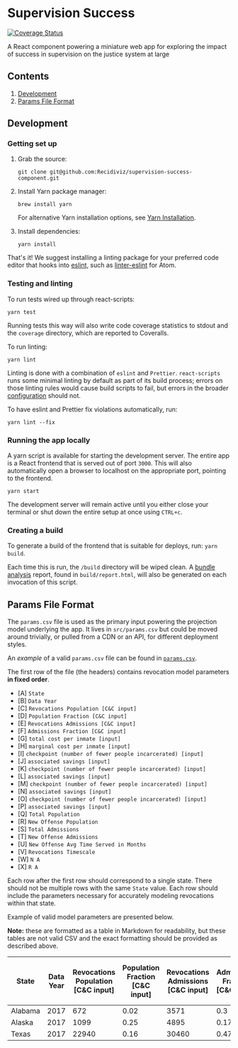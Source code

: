 # Supervision Success

[![Coverage Status](https://coveralls.io/repos/github/Recidiviz/supervision-success-component/badge.svg?branch=master)](https://coveralls.io/github/Recidiviz/supervision-success-component?branch=master)

A React component powering a miniature web app for exploring the impact of success in supervision on the justice system at large

## Contents

1. [Development](w#development)
1. [Params File Format](w#params-file-format)

## Development

### Getting set up

1. Grab the source:

   `git clone git@github.com:Recidiviz/supervision-success-component.git`

1. Install Yarn package manager:

   `brew install yarn`

   For alternative Yarn installation options, see [Yarn Installation](https://yarnpkg.com/en/docs/install).

1. Install dependencies:

   `yarn install`

That's it! We suggest installing a linting package for your preferred code editor that hooks into [eslint](#eslint), such as [linter-eslint](https://atom.io/packages/linter-eslint) for Atom.

### Testing and linting

To run tests wired up through react-scripts:

`yarn test`

Running tests this way will also write code coverage statistics to stdout and the `coverage` directory, which are reported to Coveralls.

To run linting:

`yarn lint`

Linting is done with a combination of `eslint` and `Prettier`. `react-scripts` runs some minimal linting by default as part of its build process; errors on those linting rules would cause build scripts to fail, but errors in the broader [configuration](https://github.com/Recidiviz/supervision-success-component/.eslintrc.json) should not.

To have eslint and Prettier fix violations automatically, run:

`yarn lint --fix`

### Running the app locally

A yarn script is available for starting the development server. The entire app is a React frontend that is served out of port `3000`. This will also automatically open a browser to localhost on the appropriate port, pointing to the frontend.

`yarn start`

The development server will remain active until you either close your terminal or shut down the entire setup at once using `CTRL+c`.

### Creating a build

To generate a build of the frontend that is suitable for deploys, run: `yarn build`.

Each time this is run, the `/build` directory will be wiped clean. A [bundle analysis](#Bundle-analysis) report, found in `build/report.html`, will also be generated on each invocation of this script.

## Params File Format

The `params.csv` file is used as the primary input powering the projection model underlying the app. It lives in `src/params.csv` but could be moved around trivially, or pulled from a CDN or an API, for different deployment styles.

An _example_ of a valid `params.csv` file can be found in [`params.csv`](/src/params.csv).

The first row of the file (the headers) contains revocation model parameters **in fixed order**.

- \[A] `State`
- \[B] `Data Year`
- \[C] `Revocations Population [C&C input]`
- \[D] `Population Fraction [C&C input]`
- \[E] `Revocations Admissions [C&C input]`
- \[F] `Admissions Fraction [C&C input]`
- \[G] `total cost per inmate [input]`
- \[H] `marginal cost per inmate [input]`
- \[I] `checkpoint (number of fewer people incarcerated) [input]`
- \[J] `associated savings [input]`
- \[K] `checkpoint (number of fewer people incarcerated) [input]`
- \[L] `associated savings [input]`
- \[M] `checkpoint (number of fewer people incarcerated) [input]`
- \[N] `associated savings [input]`
- \[O] `checkpoint (number of fewer people incarcerated) [input]`
- \[P] `associated savings [input]`
- \[Q] `Total Population`
- \[R] `New Offense Population`
- \[S] `Total Admissions`
- \[T] `New Offense Admissions`
- \[U] `New Offense Avg Time Served in Months`
- \[V] `Revocations Timescale`
- \[W] `N A`
- \[X] `R A`

Each row after the first row should correspond to a single state. There should not be multiple rows with the same `State` value. Each row should include the parameters necessary for accurately modeling revocations within that state.

Example of valid model parameters are presented below.

**Note:** these are formatted as a table in Markdown for readability, but these tables are not valid CSV and the exact formatting should be provided as described above.

| State   | Data Year | Revocations Population \[C&C input] | Population Fraction \[C&C input] | Revocations Admissions \[C&C input] | Admissions Fraction \[C&C input] | total cost per inmate \[input] | marginal cost per inmate \[input] | checkpoint (number of fewer people incarcerated) \[input] | associated savings \[input] | checkpoint (number of fewer people incarcerated) \[input] | associated savings \[input] | checkpoint (number of fewer people incarcerated) \[input] | associated savings \[input] | checkpoint (number of fewer people incarcerated) \[input] | associated savings \[input] | Total Population | New Offense Population | Total Admissions | New Offense Admissions | New Offense Avg Time Served in Months | Revocations Timescale | N A         | R A         |
| ------- | --------- | ----------------------------------- | -------------------------------- | ----------------------------------- | -------------------------------- | ------------------------------ | --------------------------------- | --------------------------------------------------------- | --------------------------- | --------------------------------------------------------- | --------------------------- | --------------------------------------------------------- | --------------------------- | --------------------------------------------------------- | --------------------------- | ---------------- | ---------------------- | ---------------- | ---------------------- | ------------------------------------- | --------------------- | ----------- | ----------- |
| Alabama | 2017      | 672                                 | 0.02                             | 3571                                | 0.3                              | 0.01785714286                  | 0.001                             | 672                                                       | 12                          | 1680                                                      | 30                          | 2240                                                      | 40                          | 3360                                                      | 60                          | 33600            | 32928                  | 11903.33333      | 8332.333333            | 47.42201064                           | 2.258190983           | 14.64216936 | 131.7795242 |
| Alaska  | 2017      | 1099                                | 0.25                             | 4895                                | 0.17                             | 0.07279344859                  | 0.001                             | 87.92                                                     | 6.4                         | 219.8                                                     | 16                          | 293.0666667                                               | 21.33333333                 | 439.6                                                     | 32                          | 4396             | 3297                   | 28794.11765      | 23899.11765            | 1.655458607                           | 2.694177732           | 1203.046171 | 151.4067397 |
| Texas   | 2017      | 22940                               | 0.16                             | 30460                               | 0.47                             | 0.02262423714                  | 0.001                             | 2867.5                                                    | 64.875                      | 7168.75                                                   | 162.1875                    | 9558.333333                                               | 216.25                      | 14337.5                                                   | 324.375                     | 143375           | 120435                 | 64808.51064      | 34348.51064            | 42.07518676                           | 9.037426133           | 68.03002213 | 280.8690545 |
